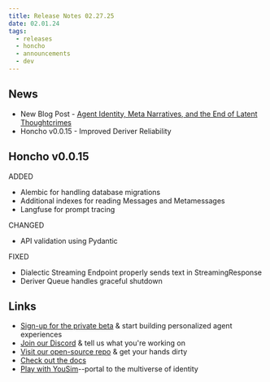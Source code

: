 ```yaml
---
title: Release Notes 02.27.25
date: 02.01.24
tags:
  - releases
  - honcho
  - announcements
  - dev
---
```


## News

- New Blog Post - [Agent Identity, Meta Narratives, and the End of Latent Thoughtcrimes](https://blog.plasticlabs.ai/blog/Agent-Identity)
- Honcho v0.0.15 - Improved Deriver Reliability

## Honcho v0.0.15

ADDED
- Alembic for handling database migrations
- Additional indexes for reading Messages and Metamessages
- Langfuse for prompt tracing

CHANGED
- API validation using Pydantic

FIXED
- Dialectic Streaming Endpoint properly sends text in StreamingResponse
- Deriver Queue handles graceful shutdown


## Links

- [Sign-up for the private beta](https://plasticlabs.typeform.com/honchobeta) & start building personalized agent experiences
- [Join our Discord](https://discord.gg/plasticlabs) & tell us what you're working on
- [Visit our open-source repo](https://github.com/plastic-labs/honcho) & get your hands dirty
- [Check out the docs](https://docs.honcho.dev)
- [Play with YouSim](https://yousim.ai)--portal to the multiverse of identity